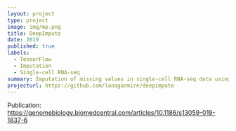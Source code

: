 ```yaml
---
layout: project
type: project
image: img/mp.png
title: DeepImpute
date: 2019
published: true
labels:
  - TensorFlow
  - Imputation
  - Single-cell RNA-seq
summary: Imputation of missing values in single-cell RNA-seq data using Deep Learning
projecturl: https://github.com/lanagarmire/deepimpute
---
```


Publication: https://genomebiology.biomedcentral.com/articles/10.1186/s13059-019-1837-6
